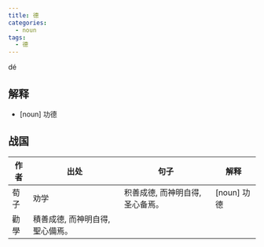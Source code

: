 ```yaml
---
title: 德
categories:
  - noun
tags:
  - 德
---
```

dé
<!-- more -->

## 解释
* [noun] 功德

## 战国

作者|出处|句子|解释
---|---|---|---
荀子|劝学|积善成德, 而神明自得, 圣心备焉。| [noun] 功德
 |勸學|積善成德, 而神明自得, 聖心備焉。|
